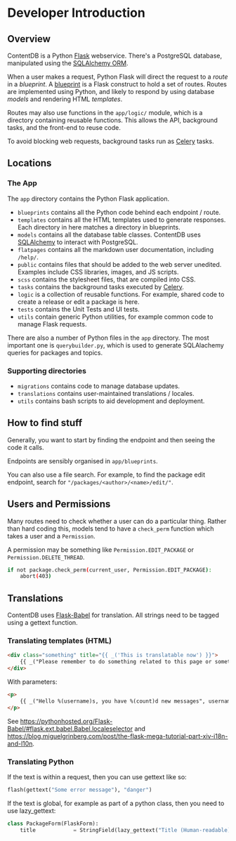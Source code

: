 # Developer Introduction

## Overview 

ContentDB is a Python [Flask](https://flask.palletsprojects.com/en/2.0.x/) webservice.
There's a PostgreSQL database, manipulated using the [SQLAlchemy ORM](https://docs.sqlalchemy.org/en/14/). 

When a user makes a request, Python Flask will direct the request to a *route* in a *blueprint*. 
A [blueprint](https://flask.palletsprojects.com/en/2.0.x/blueprints/) is a Flask construct to hold a set of routes.
Routes are implemented using Python, and likely to respond by using database *models* and rendering HTML *templates*.

Routes may also use functions in the `app/logic/` module, which is a directory containing reusable functions. This
allows the API, background tasks, and the front-end to reuse code. 

To avoid blocking web requests, background tasks run as
[Celery](https://docs.celeryproject.org/en/stable/getting-started/introduction.html) tasks.


## Locations

### The App

The `app` directory contains the Python Flask application.

* `blueprints` contains all the Python code behind each endpoint / route.
* `templates` contains all the HTML templates used to generate responses. Each directory in here matches a directory in blueprints.
* `models` contains all the database table classes. ContentDB uses [SQLAlchemy](https://docs.sqlalchemy.org/en/14/) to interact with PostgreSQL.
* `flatpages` contains all the markdown user documentation, including `/help/`.
* `public` contains files that should be added to the web server unedited. Examples include CSS libraries, images, and JS scripts.
* `scss` contains the stylesheet files, that are compiled into CSS.
* `tasks` contains the background tasks executed by [Celery](https://docs.celeryproject.org/en/stable/getting-started/introduction.html).
* `logic` is a collection of reusable functions. For example, shared code to create a release or edit a package is here.
* `tests` contains the Unit Tests and UI tests.
* `utils` contain generic Python utilities, for example common code to manage Flask requests.

There are also a number of Python files in the `app` directory. The most important one is `querybuilder.py`,
which is used to generate SQLAlachemy queries for packages and topics.

### Supporting directories

* `migrations` contains code to manage database updates.
* `translations` contains user-maintained translations / locales.
* `utils` contains bash scripts to aid development and deployment.


## How to find stuff

Generally, you want to start by finding the endpoint and then seeing the code it calls.

Endpoints are sensibly organised in `app/blueprints`.

You can also use a file search. For example, to find the package edit endpoint, search for `"/packages/<author>/<name>/edit/"`.


## Users and Permissions

Many routes need to check whether a user can do a particular thing. Rather than hard coding this,
models tend to have a `check_perm` function which takes a user and a `Permission`.

A permission may be something like `Permission.EDIT_PACKAGE` or `Permission.DELETE_THREAD`.

```bash
if not package.check_perm(current_user, Permission.EDIT_PACKAGE):
	abort(403)
```


## Translations

ContentDB uses [Flask-Babel](https://flask-babel.tkte.ch/) for translation. All strings need to be tagged using
a gettext function.

### Translating templates (HTML)

```html
<div class="something" title="{{ _('This is translatable now') }}">
	{{ _("Please remember to do something related to this page or something") }}
</div>
```

With parameters:

```html
<p>
	{{ _("Hello %(username)s, you have %(count)d new messages", username=username, count=count) }}
</p>
```

See <https://pythonhosted.org/Flask-Babel/#flask.ext.babel.Babel.localeselector> and
<https://blog.miguelgrinberg.com/post/the-flask-mega-tutorial-part-xiv-i18n-and-l10n>.

### Translating Python

If the text is within a request, then you can use gettext like so:

```py
flash(gettext("Some error message"), "danger")
```

If the text is global, for example as part of a python class, then you need to use lazy_gettext:

```py
class PackageForm(FlaskForm):
	title            = StringField(lazy_gettext("Title (Human-readable)"), [InputRequired(), Length(1, 100)])
```
